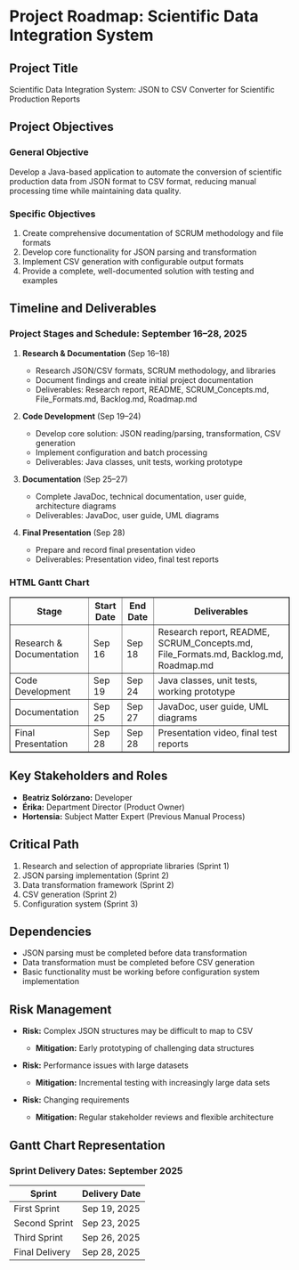 # Project Roadmap: Scientific Data Integration System

## Project Title
Scientific Data Integration System: JSON to CSV Converter for Scientific Production Reports

## Project Objectives

### General Objective
Develop a Java-based application to automate the conversion of scientific production data from JSON format to CSV format, reducing manual processing time while maintaining data quality.

### Specific Objectives
1. Create comprehensive documentation of SCRUM methodology and file formats
2. Develop core functionality for JSON parsing and transformation
3. Implement CSV generation with configurable output formats
4. Provide a complete, well-documented solution with testing and examples

## Timeline and Deliverables

### Project Stages and Schedule: September 16–28, 2025

1. **Research & Documentation** (Sep 16–18)
   - Research JSON/CSV formats, SCRUM methodology, and libraries
   - Document findings and create initial project documentation
   - Deliverables: Research report, README, SCRUM_Concepts.md, File_Formats.md, Backlog.md, Roadmap.md

2. **Code Development** (Sep 19–24)
   - Develop core solution: JSON reading/parsing, transformation, CSV generation
   - Implement configuration and batch processing
   - Deliverables: Java classes, unit tests, working prototype

3. **Documentation** (Sep 25–27)
   - Complete JavaDoc, technical documentation, user guide, architecture diagrams
   - Deliverables: JavaDoc, user guide, UML diagrams

4. **Final Presentation** (Sep 28)
   - Prepare and record final presentation video
   - Deliverables: Presentation video, final test reports

### HTML Gantt Chart

<table border="1" cellpadding="4" cellspacing="0">
  <tr>
    <th>Stage</th>
    <th>Start Date</th>
    <th>End Date</th>
    <th>Deliverables</th>
  </tr>
  <tr>
    <td>Research & Documentation</td>
    <td>Sep 16</td>
    <td>Sep 18</td>
    <td>Research report, README, SCRUM_Concepts.md, File_Formats.md, Backlog.md, Roadmap.md</td>
  </tr>
  <tr>
    <td>Code Development</td>
    <td>Sep 19</td>
    <td>Sep 24</td>
    <td>Java classes, unit tests, working prototype</td>
  </tr>
  <tr>
    <td>Documentation</td>
    <td>Sep 25</td>
    <td>Sep 27</td>
    <td>JavaDoc, user guide, UML diagrams</td>
  </tr>
  <tr>
    <td>Final Presentation</td>
    <td>Sep 28</td>
    <td>Sep 28</td>
    <td>Presentation video, final test reports</td>
  </tr>
</table>

## Key Stakeholders and Roles
- **Beatriz Solórzano:** Developer
- **Érika:** Department Director (Product Owner)
- **Hortensia:** Subject Matter Expert (Previous Manual Process)

## Critical Path
1. Research and selection of appropriate libraries (Sprint 1)
2. JSON parsing implementation (Sprint 2)
3. Data transformation framework (Sprint 2)
4. CSV generation (Sprint 2)
5. Configuration system (Sprint 3)

## Dependencies
- JSON parsing must be completed before data transformation
- Data transformation must be completed before CSV generation
- Basic functionality must be working before configuration system implementation

## Risk Management
- **Risk:** Complex JSON structures may be difficult to map to CSV
  - **Mitigation:** Early prototyping of challenging data structures

- **Risk:** Performance issues with large datasets
  - **Mitigation:** Incremental testing with increasingly large data sets

- **Risk:** Changing requirements
  - **Mitigation:** Regular stakeholder reviews and flexible architecture

## Gantt Chart Representation

### Sprint Delivery Dates: September 2025

| Sprint         | Delivery Date |
|----------------|--------------|
| First Sprint   | Sep 19, 2025 |
| Second Sprint  | Sep 23, 2025 |
| Third Sprint   | Sep 26, 2025 |
| Final Delivery | Sep 28, 2025 |
